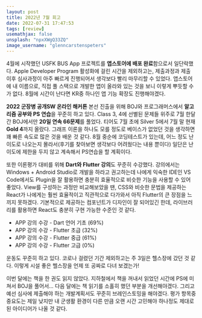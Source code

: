 ```yaml
---
layout: post
title: 2022년 7월 회고
date: 2022-07-31 17:47:53
tags: [review]
usemathjax: false
unsplash: "npxXWgQ33ZQ"
image_username: "glenncarstenspeters"
---
```


4월에 시작했던 USFK BUS App 프로젝트를 **앱스토어에 배포 완료**함으로서 일단락했다. Apple Developer Program 활성화에 걸린 시간을 제외하고는, 제출과정과 제출 이후 심사과정이 아주 빠르게 진행되어서 생각보다 빨리 마무리할 수 있었다. 앱스토어에 내 이름으로, 직접 풀 스택으로 개발한 앱이 올라와 있는 것을 보니 이렇게 뿌듯할 수가 없다. 8월에 시간이 난다면 KR중 하나인 앱 기능 확장도 진행해야겠다.

**2022 군장병 공개SW 온라인 해커톤** 본선 진출을 위해 BOJ와 프로그래머스에서 **알고리즘 공부와 PS 연습**을 꾸준히 하고 있다. Class 3, 4에 선별된 문제들 위주로 7월 한달간 BOJ에서만 **20일 연속 66문제**를 풀었다. 티어도 7월 초에 Silver 5에서 7월 말 현재 **Gold 4**까지 올랐다. 그래프 이론을 하나도 모를 정도로 베이스가 없었던 것을 생각하면 꽤 빠른 속도로 많은 것을 배운 것 같다. 8월 중순에 코딩테스트가 있는데, 어느 정도 난이도로 나오는지 몰라서(후기를 찾아보면 생각보다 어려웠다는 내용 뿐이다) 일단은 난이도에 제한을 두지 않고 계속해서 PS연습을 할 계획이다.

또한 이론평가 대비를 위해 **Dart와 Flutter 강의**도 꾸준히 수강했다. 강의에서는 Windows + Android Studio로 개발을 하라고 권고하는데 나에게 익숙한 IDE인 VS Code에서도 Plugin을 잘 활용하면 충분히 효율적으로 비슷한 기능을 사용할 수 있어 좋았다. View를 구성하는 과정만 비교해보았을 땐, CSS와 비슷한 문법을 제공하는 React가 나에게는 훨씬 효율적이고 직관적으로 다가와서 아직 Flutter의 큰 장점을 느끼지 못하겠다. 기본적으로 제공하는 컴포넌트가 디자인이 잘 되어있긴 한데, 라이브러리를 활용하면 React도 충분히 구현 가능한 수준인 것 같다.

- APP 강의 수강 - Dart 언어 기초 (69%)
- APP 강의 수강 - Flutter 초급 (32%)
- APP 강의 수강 - Flutter 중급 (61%)
- APP 강의 수강 - Flutter 고급 (0%)

운동도 꾸준히 하고 있다. 코로나 걸렸던 기간 제외하고는 주 3일은 헬스장에 갔던 것 같다. 이렇게 시설 좋은 헬스장을 언제 또 공짜로 다녀 보겠는가!

이번 달에는 책을 한 권도 읽지 않았다. 지하철에서 책을 꺼내서 읽었던 시간에 PS에 미쳐서 BOJ을 풀어서... 다음 달에는 책 읽기를 소홀히 했던 부분을 개선해야겠다. 그리고 예선 심사에 제출해야 하는 개발계획서도 꾸준히 브레인스토밍을 해야겠다. 평가 항목중 중요도는 제일 낮지만 내 군생활 환경이 다른 만큼 오랜 시간 고민해야 하나정도 제대로 된 아이디어가 나올 것 같다.
